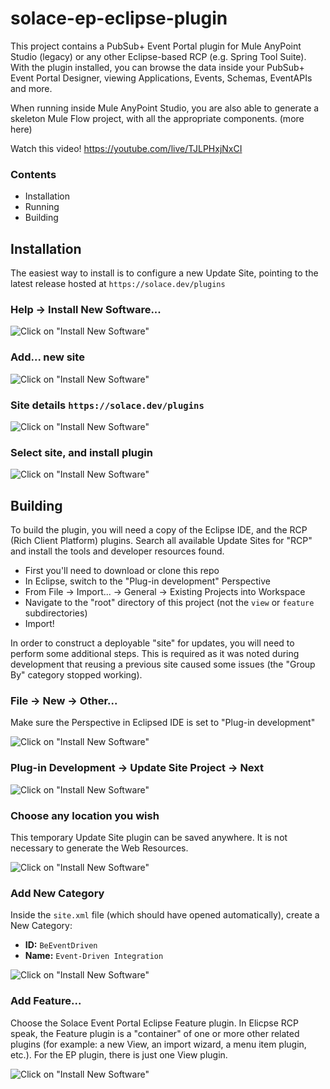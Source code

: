 # solace-ep-eclipse-plugin

This project contains a PubSub+ Event Portal plugin for Mule AnyPoint Studio (legacy) or any other Eclipse-based RCP (e.g. Spring Tool Suite).
With the plugin installed, you can browse the data inside your PubSub+ Event Portal Designer, viewing Applications, Events, Schemas, EventAPIs and more.

When running inside Mule AnyPoint Studio, you are also able to generate a skeleton Mule Flow project, with all the appropriate components.  (more here)

Watch this video!  https://youtube.com/live/TJLPHxjNxCI

### Contents

- Installation
- Running
- Building



## Installation

The easiest way to install is to configure a new Update Site, pointing to the latest release hosted at `https://solace.dev/plugins`

### Help → Install New Software...
![Click on "Install New Software"](readme-assets/install-new-software.png)

### Add... new site
![Click on "Install New Software"](readme-assets/add-new-site.png)

### Site details `https://solace.dev/plugins`
![Click on "Install New Software"](readme-assets/site-details.png)

### Select site, and install plugin
![Click on "Install New Software"](readme-assets/install-plugin.png)




## Building

To build the plugin, you will need a copy of the Eclipse IDE, and the RCP (Rich Client Platform) plugins.  Search all available Update Sites for "RCP" and install the tools and developer resources found.

- First you'll need to download or clone this repo
- In Eclipse, switch to the "Plug-in development" Perspective
- From File → Import... → General → Existing Projects into Workspace
- Navigate to the "root" directory of this project (not the `view` or `feature` subdirectories)
- Import!


In order to construct a deployable "site" for updates, you will need to perform some additional steps.  This is required as it was noted during development that reusing a previous site caused some issues (the "Group By" category stopped working).





### File → New → Other...
Make sure the Perspective in Eclipsed IDE is set to "Plug-in development"

![Click on "Install New Software"](readme-assets/2024-04-23T20-14-30.png)


### Plug-in Development → Update Site Project → Next

![Click on "Install New Software"](readme-assets/2024-04-23T20-14-52.png)


### Choose any location you wish
This temporary Update Site plugin can be saved anywhere.  It is not necessary to generate the Web Resources.

![Click on "Install New Software"](readme-assets/2024-04-23T20-15-20.png)


### Add New Category 
Inside the `site.xml` file (which should have opened automatically), create a New Category:
- **ID:** `BeEventDriven`
- **Name:** `Event-Driven Integration`

![Click on "Install New Software"](readme-assets/2024-04-23T20-26-06.png)



### Add Feature...
Choose the Solace Event Portal Eclipse Feature plugin.  In Elicpse RCP speak, the Feature plugin is a "container" of one or more other related plugins (for example: a new View, an import wizard, a menu item plugin, etc.).  For the EP plugin, there is just one View plugin.

![Click on "Install New Software"](readme-assets/2024-04-23T20-26-28.png)








